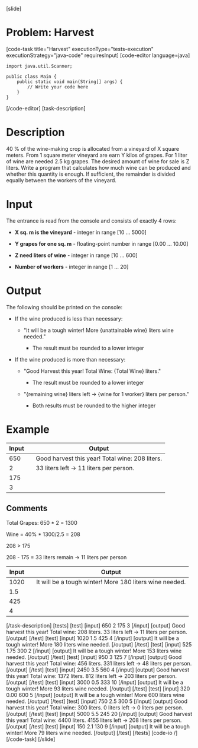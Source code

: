 [slide]
# Problem: Harvest
[code-task title="Harvest" executionType="tests-execution" executionStrategy="java-code" requiresInput]
[code-editor language=java]
```
import java.util.Scanner;

public class Main {
    public static void main(String[] args) {
        // Write your code here
    }
}
```
[/code-editor]
[task-description]
# Description

40 % of the wine-making crop is allocated from a vineyard of X square meters. From 1 square meter vineyard are earn Y kilos of grapes. For 1 liter of wine are needed 2.5 kg grapes. The desired amount of wine for sale is Z liters. Write a program that calculates how much wine can be produced and whether this quantity is enough. If sufficient, the remainder is divided equally between the workers of the vineyard.

# Input

The entrance is read from the console and consists of exactly 4 rows:

- **X sq. m is the vineyard** - integer in range \[10 … 5000\]

- **Y grapes for one sq. m** - floating-point number in range \[0.00 … 10.00\]

- **Z need liters of wine** - integer in range \[10 … 600\]

- **Number of workers** - integer in range \[1 … 20\]

# Output

The following should be printed on the console: 

-  If the wine produced is less than necessary:
    - "It will be a tough winter! More \{unattainable wine\} liters wine needed."
        
        - The result must be rounded to a lower integer

- If the wine produced is more than necessary:
    - "Good Harvest this year! Total Wine: \{Total Wine\} liters."
        
        - The result must be rounded to a lower integer

    -  "\{remaining wine\} liters left -> \{wine for 1 worker\} liters per person."
        
        - Both results must be rounded to the higher integer

# Example

| **Input** | | **Output** |
| --- | --- | --- |
| 650 | | Good harvest this year! Total wine: 208 liters. |
| 2 | | 33 liters left -> 11 liters per person. |
| 175 | | |
| 3 | | |

## Comments

Total Grapes: 650 \* 2 = 1300

Wine = 40% \* 1300/2.5 = 208

208 > 175 

208 \- 175 = 33 liters remain \-> 11 liters per person

| **Input** | | **Output** |
| --- | --- | --- |
| 1020 | | It will be a tough winter! More 180 liters wine needed.|
| 1.5 | | |
| 425 | | |
| 4 | | |

[/task-description]
[tests]
[test]
[input]
650
2
175
3
[/input]
[output]
Good harvest this year! Total wine: 208 liters.
33 liters left -> 11 liters per person.
[/output]
[/test]
[test]
[input]
1020
1.5
425
4
[/input]
[output]
It will be a tough winter! More 180 liters wine needed.
[/output]
[/test]
[test]
[input]
525
1.75
300
2
[/input]
[output]
It will be a tough winter! More 153 liters wine needed.
[/output]
[/test]
[test]
[input]
950
3
125
7
[/input]
[output]
Good harvest this year! Total wine: 456 liters.
331 liters left -> 48 liters per person.
[/output]
[/test]
[test]
[input]
2450
3.5
560
4
[/input]
[output]
Good harvest this year! Total wine: 1372 liters.
812 liters left -> 203 liters per person.
[/output]
[/test]
[test]
[input]
3000
0.5
333
10
[/input]
[output]
It will be a tough winter! More 93 liters wine needed.
[/output]
[/test]
[test]
[input]
320
0.00
600
5
[/input]
[output]
It will be a tough winter! More 600 liters wine needed.
[/output]
[/test]
[test]
[input]
750
2.5
300
5
[/input]
[output]
Good harvest this year! Total wine: 300 liters.
0 liters left -> 0 liters per person.
[/output]
[/test]
[test]
[input]
5000
5.5
245
20
[/input]
[output]
Good harvest this year! Total wine: 4400 liters.
4155 liters left -> 208 liters per person.
[/output]
[/test]
[test]
[input]
150
2.1
130
9
[/input]
[output]
It will be a tough winter! More 79 liters wine needed.
[/output]
[/test]
[/tests]
[code-io /]
[/code-task]
[/slide]